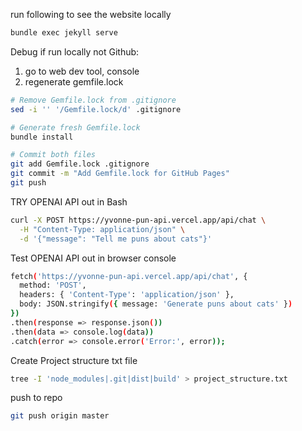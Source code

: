 run following to see the website locally
```bash
bundle exec jekyll serve
```

Debug if run locally not Github:
1. go to web dev tool, console
2. regenerate gemfile.lock
```bash
# Remove Gemfile.lock from .gitignore
sed -i '' '/Gemfile.lock/d' .gitignore

# Generate fresh Gemfile.lock
bundle install

# Commit both files
git add Gemfile.lock .gitignore
git commit -m "Add Gemfile.lock for GitHub Pages"
git push
```

TRY OPENAI API out in Bash
```Bash
curl -X POST https://yvonne-pun-api.vercel.app/api/chat \
  -H "Content-Type: application/json" \
  -d '{"message": "Tell me puns about cats"}'
```

Test OPENAI API out in browser console
```Bash
fetch('https://yvonne-pun-api.vercel.app/api/chat', {
  method: 'POST',
  headers: { 'Content-Type': 'application/json' },
  body: JSON.stringify({ message: 'Generate puns about cats' })
})
.then(response => response.json())
.then(data => console.log(data))
.catch(error => console.error('Error:', error));
```

Create Project structure txt file
```bash
tree -I 'node_modules|.git|dist|build' > project_structure.txt
```

push to repo
```bash
git push origin master
```